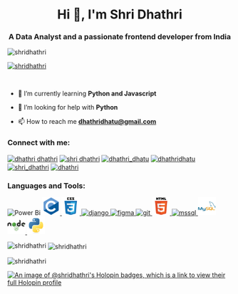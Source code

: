 <h1 align="center">Hi 👋, I'm Shri Dhathri</h1>
<h3 align="center">A Data Analyst and a passionate frontend developer  from India</h3>

<p align="left"> <img src="https://komarev.com/ghpvc/?username=shridhathri&label=Profile%20views&color=0e75b6&style=flat" alt="shridhathri" /> </p>

<p align="left"> <a href="https://github.com/ryo-ma/github-profile-trophy"><img src="https://github-profile-trophy.vercel.app/?username=shridhathri" alt="shridhathri" /></a> </p>

<p align="left"> <a href="https://twitter.com/" target="blank"><img src="https://img.shields.io/twitter/follow/?logo=twitter&style=for-the-badge" alt="" /></a> </p>

- 🌱 I’m currently learning **Python and Javascript**

- 🤝 I’m looking for help with **Python**

- 📫 How to reach me **dhathridhatu@gmail.com**

<h3 align="left">Connect with me:</h3>
<p align="left">
<a href="https://linkedin.com/in/dhathri dhathri" target="blank"><img align="center" src="https://raw.githubusercontent.com/rahuldkjain/github-profile-readme-generator/master/src/images/icons/Social/linked-in-alt.svg" alt="dhathri dhathri" height="30" width="40" /></a>
<a href="https://kaggle.com/shri dhathri" target="blank"><img align="center" src="https://raw.githubusercontent.com/rahuldkjain/github-profile-readme-generator/master/src/images/icons/Social/kaggle.svg" alt="shri dhathri" height="30" width="40" /></a>
<a href="https://instagram.com/dhathri_dhatu" target="blank"><img align="center" src="https://raw.githubusercontent.com/rahuldkjain/github-profile-readme-generator/master/src/images/icons/Social/instagram.svg" alt="dhathri_dhatu" height="30" width="40" /></a>
<a href="https://www.codechef.com/users/dhathridhatu" target="blank"><img align="center" src="https://cdn.jsdelivr.net/npm/simple-icons@3.1.0/icons/codechef.svg" alt="dhathridhatu" height="30" width="40" /></a>
<a href="https://www.leetcode.com/shri_dhathri" target="blank"><img align="center" src="https://raw.githubusercontent.com/rahuldkjain/github-profile-readme-generator/master/src/images/icons/Social/leet-code.svg" alt="shri_dhathri" height="30" width="40" /></a>
<a href="https://discord.gg/dhathri" target="blank"><img align="center" src="https://raw.githubusercontent.com/rahuldkjain/github-profile-readme-generator/master/src/images/icons/Social/discord.svg" alt="dhathri" height="30" width="40" /></a>
</p>

<h3 align="left">Languages and Tools:</h3>
<p align="left"> <img src="https://img.icons8.com/?size=100&id=Ny0t2MYrJ70p&format=png&color=000000" alt="Power Bi" width="40" height="40"/>  <a href="https://www.cprogramming.com/" target="_blank" rel="noreferrer"> <img src="https://raw.githubusercontent.com/devicons/devicon/master/icons/c/c-original.svg" alt="c" width="40" height="40"/> </a> <a href="https://www.w3schools.com/css/" target="_blank" rel="noreferrer"> <img src="https://raw.githubusercontent.com/devicons/devicon/master/icons/css3/css3-original-wordmark.svg" alt="css3" width="40" height="40"/> </a> <a href="https://www.djangoproject.com/" target="_blank" rel="noreferrer"> <img src="https://cdn.worldvectorlogo.com/logos/django.svg" alt="django" width="40" height="40"/> </a> <a href="https://www.figma.com/" target="_blank" rel="noreferrer"> <img src="https://www.vectorlogo.zone/logos/figma/figma-icon.svg" alt="figma" width="40" height="40"/> </a> <a href="https://git-scm.com/" target="_blank" rel="noreferrer"> <img src="https://www.vectorlogo.zone/logos/git-scm/git-scm-icon.svg" alt="git" width="40" height="40"/> </a> <a href="https://www.w3.org/html/" target="_blank" rel="noreferrer"> <img src="https://raw.githubusercontent.com/devicons/devicon/master/icons/html5/html5-original-wordmark.svg" alt="html5" width="40" height="40"/> </a> <a href="https://www.microsoft.com/en-us/sql-server" target="_blank" rel="noreferrer"> <img src="https://www.svgrepo.com/show/303229/microsoft-sql-server-logo.svg" alt="mssql" width="40" height="40"/> </a> <a href="https://www.mysql.com/" target="_blank" rel="noreferrer"> <img src="https://raw.githubusercontent.com/devicons/devicon/master/icons/mysql/mysql-original-wordmark.svg" alt="mysql" width="40" height="40"/> </a> <a href="https://nodejs.org" target="_blank" rel="noreferrer"> <img src="https://raw.githubusercontent.com/devicons/devicon/master/icons/nodejs/nodejs-original-wordmark.svg" alt="nodejs" width="40" height="40"/> </a> <a href="https://www.python.org" target="_blank" rel="noreferrer"> <img src="https://raw.githubusercontent.com/devicons/devicon/master/icons/python/python-original.svg" alt="python" width="40" height="40"/> </a> </p>

<p><img align="left" src="https://github-readme-stats.vercel.app/api/top-langs?username=shridhathri&show_icons=true&locale=en&layout=compact" alt="shridhathri" /></p>

<p>&nbsp;<img align="center" src="https://github-readme-stats.vercel.app/api?username=shridhathri&show_icons=true&locale=en" alt="shridhathri" /></p>

<p><img align="center" src="https://github-readme-streak-stats.herokuapp.com/?user=shridhathri&" alt="shridhathri" /></p>

[![An image of @shridhathri's Holopin badges, which is a link to view their full Holopin profile](https://holopin.me/shridhathri)](https://holopin.io/@shridhathri)
